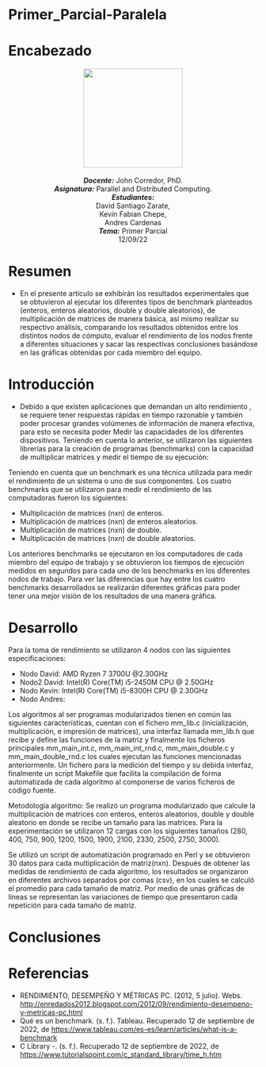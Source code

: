 # Primer_Parcial-Paralela
# Encabezado
<p align="center"><img src="https://res-5.cloudinary.com/crunchbase-production/image/upload/c_lpad,h_256,w_256,f_auto,q_auto:eco/v1455514364/pim02bzqvgz0hibsra41.png"width="200" height="200">
</img><br>
<br>
<i><b>Docente:</b></i> John Corredor, PhD.
<br>
<i><b>Asignatura:</b></i> Parallel and Distributed Computing.
<br>
<i><b>Estudiantes:</b></i> <br>David Santiago Zarate,<br>Kevin Fabian Chepe,<br>Andres Cardenas
<br>
<i><b>Tema:</b></i> Primer Parcial
<br>
12/09/22
<br>
</p>

# Resumen

* En el presente artículo se exhibirán los resultados experimentales que se obtuvieron al ejecutar los diferentes tipos de benchmark planteados (enteros, enteros aleatorios, double y double aleatorios), de multiplicación de matrices de manera básica, así mismo realizar su respectivo análisis, comparando los resultados obtenidos entre los distintos nodos de cómputo, evaluar el rendimiento de los nodos frente a diferentes situaciones y sacar las respectivas conclusiones basándose en las gráficas obtenidas por cada miembro del equipo.


# Introducción

* Debido a que existen aplicaciones que demandan un alto rendimiento , se requiere tener respuestas rápidas en tiempo razonable y también poder procesar grandes volúmenes de información de manera efectiva, para esto se necesita poder Medir las capacidades de los diferentes dispositivos. Teniendo en cuenta lo anterior, se utilizaron las siguientes librerías para la creación de programas (benchmarks) con la capacidad de multiplicar matrices y medir el tiempo de su ejecución:

Teniendo en cuenta que un benchmark es una técnica utilizada para medir el rendimiento de un sistema o uno de sus componentes. Los cuatro benchmarks que se utilizaron para medir el rendimiento de las computadoras fueron los siguientes:

* Multiplicación de matrices (nxn) de enteros.
* Multiplicación de matrices (nxn) de enteros aleatorios.
* Multiplicación de matrices (nxn) de double.
* Multiplicación de matrices (nxn) de double aleatorios.


Los anteriores benchmarks se ejecutaron en los computadores de cada miembro del equipo de trabajo y se obtuvieron los tiempos de ejecución medidos en segundos para cada uno de los benchmarks en los diferentes nodos de trabajo. Para ver las diferencias que hay entre los cuatro benchmarks desarrollados se realizarán diferentes gráficas para poder tener una mejor visión de los resultados de una manera gráfica.

# Desarrollo

Para la toma de rendimiento se utilizaron 4 nodos con las siguientes especificaciones:

* Nodo David: AMD Ryzen 7 3700U @2.30GHz
* Nodo2 David: Intel(R) Core(TM) i5-2450M CPU @ 2.50GHz
* Nodo Kevin: Intel(R) Core(TM) i5-8300H CPU @ 2.30GHz
* Nodo Andres: 

Los algoritmos al ser programas modularizados tienen en común las siguientes características, cuentan con el fichero mm_lib.c (inicialización, multiplicación, e impresión de matrices), una interfaz llamada mm_lib.h que recibe y define las funciones de la matriz y finalmente los ficheros principales mm_main_int.c, mm_main_int_rnd.c, mm_main_double.c y mm_main_double_rnd.c los cuales ejecutan las funciones mencionadas anteriormente. Un fichero para la medición del tiempo y su debida interfaz, finalmente un script Makefile que facilita la compilación de forma automatizada de cada algoritmo al componerse de varios ficheros de código fuente.

Metodología algoritmo: Se realizó un programa modularizado que calcule la multiplicación de matrices con enteros, enteros aleatorios, double y double aleatorio en donde se recibe un tamaño para las matrices. Para la experimentación se utilizaron 12 cargas con los siguientes tamaños (280, 400, 750, 900, 1200, 1500, 1900, 2100, 2330, 2500, 2750, 3000).

Se utilizó un script de automatización programado en Perl y se obtuvieron 30 datos para cada multiplicación de matriz(nxn). Después de obtener las medidas de rendimiento de cada algoritmo, los resultados se organizaron en diferentes archivos separados por comas (csv), en los cuales se calculó el promedio para cada tamaño de matriz. Por medio de unas gráficas de líneas se representan las variaciones de tiempo que presentaron cada repetición para cada tamaño de matriz.

# Conclusiones


# Referencias
* RENDIMIENTO, DESEMPEÑO Y MÉTRICAS PC. (2012, 5 julio). Webs. http://enredados2012.blogspot.com/2012/09/rendimiento-desempeno-y-metricas-pc.html
* Qué es un benchmark. (s. f.). Tableau. Recuperado 12 de septiembre de 2022, de https://www.tableau.com/es-es/learn/articles/what-is-a-benchmark
* C Library -. (s. f.). Recuperado 12 de septiembre de 2022, de https://www.tutorialspoint.com/c_standard_library/time_h.htm

